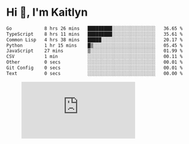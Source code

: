 # Hi 👋, I'm Kaitlyn
<!--START_SECTION:waka-->

```txt
Go            8 hrs 26 mins   █████████░░░░░░░░░░░░░░░░   36.65 %
TypeScript    8 hrs 11 mins   █████████░░░░░░░░░░░░░░░░   35.61 %
Common Lisp   4 hrs 38 mins   █████░░░░░░░░░░░░░░░░░░░░   20.17 %
Python        1 hr 15 mins    █▒░░░░░░░░░░░░░░░░░░░░░░░   05.45 %
JavaScript    27 mins         ▒░░░░░░░░░░░░░░░░░░░░░░░░   01.99 %
CSV           1 min           ░░░░░░░░░░░░░░░░░░░░░░░░░   00.11 %
Other         0 secs          ░░░░░░░░░░░░░░░░░░░░░░░░░   00.01 %
Git Config    0 secs          ░░░░░░░░░░░░░░░░░░░░░░░░░   00.01 %
Text          0 secs          ░░░░░░░░░░░░░░░░░░░░░░░░░   00.00 %
```

<!--END_SECTION:waka-->

<figure><embed src="https://wakatime.com/share/@018d58bc-3d22-46c9-b2d7-4ed36fb8172d/243b5d9b-77cd-4133-89ff-dcc8f225fa18.svg"></embed></figure>
